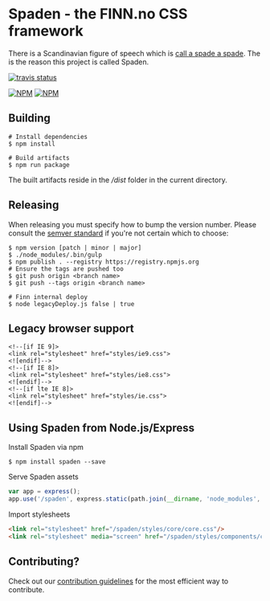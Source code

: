 # Spaden - the FINN.no CSS framework

There is a Scandinavian figure of speech which is [call a spade a spade](https://en.wikipedia.org/wiki/Call_a_spade_a_spade). The is the reason this project is called Spaden.

[![travis status](https://api.travis-ci.org/finn-no/spaden.png)](https://travis-ci.org/finn-no/spaden)

[![NPM](https://nodei.co/npm/spaden.png?stars&downloads)](https://nodei.co/npm/spaden/)
[![NPM](https://nodei.co/npm-dl/spaden.png)](https://nodei.co/npm/spaden/)

## Building

	# Install dependencies
	$ npm install

	# Build artifacts
	$ npm run package

The built artifacts reside in the _/dist_ folder in the current directory.


## Releasing

When releasing you must specify how to bump the version number. Please consult the [semver standard](http://semver.org/) if you're not certain which to choose:

	$ npm version [patch | minor | major]
	$ ./node_modules/.bin/gulp
	$ npm publish . --registry https://registry.npmjs.org
	# Ensure the tags are pushed too
	$ git push origin <branch name>
	$ git push --tags origin <branch name>

	# Finn internal deploy
	$ node legacyDeploy.js false | true

## Legacy browser support

	<!--[if IE 9]>
	<link rel="stylesheet" href="styles/ie9.css">
 	<![endif]-->
	<!--[if IE 8]>
	<link rel="stylesheet" href="styles/ie8.css">
 	<![endif]-->
 	<!--[if lte IE 8]>
	<link rel="stylesheet" href="styles/ie.css">
 	<![endif]-->


## Using Spaden from Node.js/Express

Install Spaden via npm

	$ npm install spaden --save


Serve Spaden assets

```javascript
var app = express();
app.use('/spaden', express.static(path.join(__dirname, 'node_modules', 'spaden', 'src')));
```

Import stylesheets

```html
<link rel="stylesheet" href="/spaden/styles/core/core.css"/>
<link rel="stylesheet" media="screen" href="/spaden/styles/components/components.css">
```

## Contributing?

Check out our [contribution guidelines](contributing.md) for the most efficient way to contribute.
